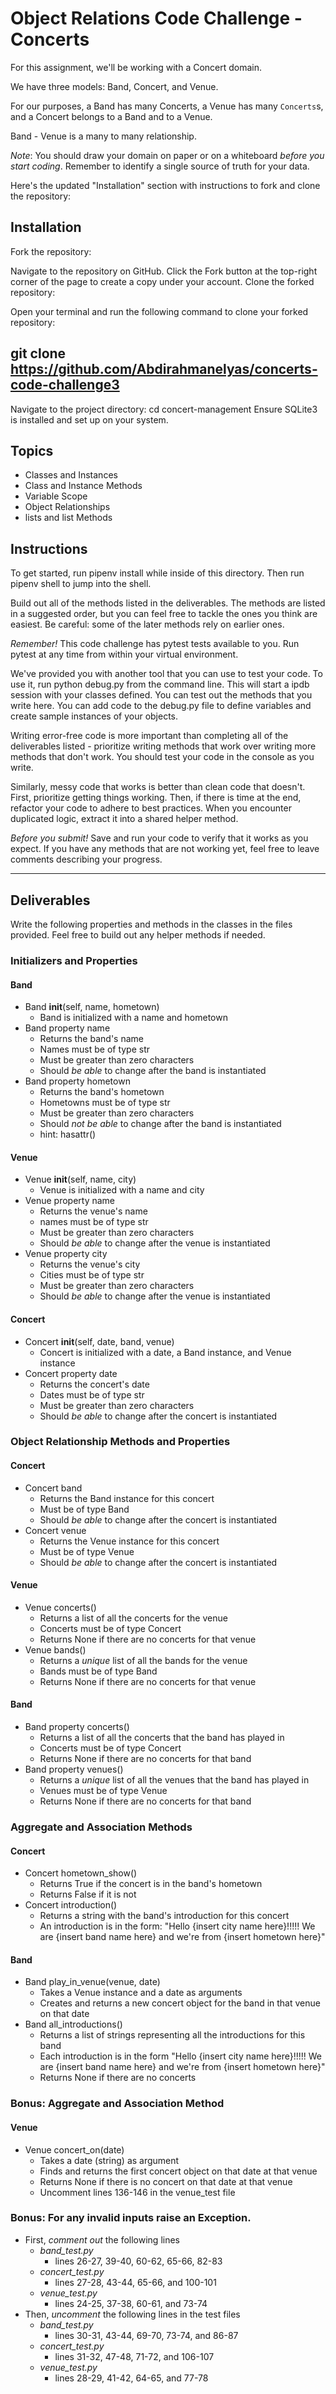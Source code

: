 # Object Relations Code Challenge - Concerts

For this assignment, we'll be working with a Concert domain.

We have three models: Band, Concert, and Venue.

For our purposes, a Band has many Concerts, a Venue has many `Concerts`s,
and a Concert belongs to a Band and to a Venue.

Band - Venue is a many to many relationship.

*Note*: You should draw your domain on paper or on a whiteboard _before you
start coding_. Remember to identify a single source of truth for your data.

Here's the updated "Installation" section with instructions to fork and clone the repository:

## Installation
Fork the repository:

Navigate to the repository on GitHub.
Click the Fork button at the top-right corner of the page to create a copy under your account.
Clone the forked repository:

Open your terminal and run the following command to clone your forked repository:

## git clone https://github.com/Abdirahmanelyas/concerts-code-challenge3
Navigate to the project directory:
cd concert-management
Ensure SQLite3 is installed and set up on your system.


## Topics

- Classes and Instances
- Class and Instance Methods
- Variable Scope
- Object Relationships
- lists and list Methods

## Instructions

To get started, run pipenv install while inside of this directory. Then run
pipenv shell to jump into the shell.

Build out all of the methods listed in the deliverables. The methods are listed
in a suggested order, but you can feel free to tackle the ones you think are
easiest. Be careful: some of the later methods rely on earlier ones.

*Remember!* This code challenge has pytest tests available to you. Run
pytest at any time from within your virtual environment.

We've provided you with another tool that you can use to test your code. To use
it, run python debug.py from the command line. This will start a ipdb
session with your classes defined. You can test out the methods that you write
here. You can add code to the debug.py file to define variables and create
sample instances of your objects.

Writing error-free code is more important than completing all of the
deliverables listed - prioritize writing methods that work over writing more
methods that don't work. You should test your code in the console as you write.

Similarly, messy code that works is better than clean code that doesn't. First,
prioritize getting things working. Then, if there is time at the end, refactor
your code to adhere to best practices. When you encounter duplicated logic,
extract it into a shared helper method.

*Before you submit!* Save and run your code to verify that it works as you
expect. If you have any methods that are not working yet, feel free to leave
comments describing your progress.

---

## Deliverables

Write the following properties and methods in the classes in the files provided.
Feel free to build out any helper methods if needed.

### Initializers and Properties

#### Band

- Band __init__(self, name, hometown)
  - Band is initialized with a name and hometown
- Band property name
  - Returns the band's name
  - Names must be of type str
  - Must be greater than zero characters
  - Should *be able* to change after the band is instantiated
- Band property hometown
  - Returns the band's hometown
  - Hometowns must be of type str
  - Must be greater than zero characters
  - Should *not be able* to change after the band is instantiated
  - hint: hasattr()

#### Venue

- Venue __init__(self, name, city)
  - Venue is initialized with a name and city
- Venue property name
  - Returns the venue's name
  - names must be of type str
  - Must be greater than zero characters
  - Should *be able* to change after the venue is instantiated
- Venue property city
  - Returns the venue's city
  - Cities must be of type str
  - Must be greater than zero characters
  - Should *be able* to change after the venue is instantiated

#### Concert

- Concert __init__(self, date, band, venue)
  - Concert is initialized with a date, a Band instance, and Venue instance
- Concert property date
  - Returns the concert's date
  - Dates must be of type str
  - Must be greater than zero characters
  - Should *be able* to change after the concert is instantiated

### Object Relationship Methods and Properties

#### Concert

- Concert band
  - Returns the Band instance for this concert
  - Must be of type Band
  - Should *be able* to change after the concert is instantiated
- Concert venue
  - Returns the Venue instance for this concert
  - Must be of type Venue
  - Should *be able* to change after the concert is instantiated

#### Venue

- Venue concerts()
  - Returns a list of all the concerts for the venue
  - Concerts must be of type Concert
  - Returns None if there are no concerts for that venue
- Venue bands()
  - Returns a *unique* list of all the bands for the venue
  - Bands must be of type Band
  - Returns None if there are no concerts for that venue

#### Band

- Band property concerts()
  - Returns a list of all the concerts that the band has played in
  - Concerts must be of type Concert
  - Returns None if there are no concerts for that band
- Band property venues()
  - Returns a *unique* list of all the venues that the band has played in
  - Venues must be of type Venue
  - Returns None if there are no concerts for that band

### Aggregate and Association Methods

#### Concert

- Concert hometown_show()
  - Returns True if the concert is in the band's hometown
  - Returns False if it is not
- Concert introduction()
  - Returns a string with the band's introduction for this concert
  - An introduction is in the form:
    "Hello {insert city name here}!!!!! We are {insert band name here} and we're from {insert hometown here}"

#### Band

- Band play_in_venue(venue, date)
  - Takes a Venue instance and a date as arguments
  - Creates and returns a new concert object for the band in that venue on that
    date
- Band all_introductions()
  - Returns a list of strings representing all the introductions for this band
  - Each introduction is in the form
    "Hello {insert city name here}!!!!! We are {insert band name here} and we're from {insert hometown here}"
  - Returns None if there are no concerts

### Bonus: Aggregate and Association Method

#### Venue

- Venue concert_on(date)
  - Takes a date (string) as argument
  - Finds and returns the first concert object on that date at that venue
  - Returns None if there is no concert on that date at that venue
  - Uncomment lines 136-146 in the venue_test file

### Bonus: For any invalid inputs raise an Exception.

- First, *comment out* the following lines
  - *band_test.py*
    - lines 26-27, 39-40, 60-62, 65-66, 82-83
  - *concert_test.py*
    - lines 27-28, 43-44, 65-66, and 100-101
  - *venue_test.py*
    - lines 24-25, 37-38, 60-61, and 73-74
- Then, *uncomment* the following lines in the test files
  - *band_test.py*
    - lines 30-31, 43-44, 69-70, 73-74, and 86-87
  - *concert_test.py*
    - lines 31-32, 47-48, 71-72, and 106-107
  - *venue_test.py*
    - lines 28-29, 41-42, 64-65, and 77-78